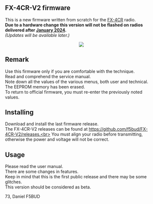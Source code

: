 ## FX-4CR-V2 firmware
This is a new firmware written from scratch for the [FX-4CR](https://bg2fx.com) radio.<br>
**Due to a hardware change this version will not be flashed on radios delivered after <ins>January 2024</ins>.**<br>
*(Updates will be available later.)*<br>
<div align="center"><img src="https://github.com/f5bud/FX-4CR-V2/assets/3526773/a14fad54-385d-449d-b204-1e6edc47caf2"></div>

## Remark
Use this firmware only if you are comfortable with the technique.<br>
Read and comprehend the service manual.<br>
Note down all the values of the various menus, both user and technical.<br>
The EEPROM memory has been erased.<br>
To return to official firmware, you must re-enter the previously noted values.

## Installing
Download and install the last firmware release.<br>
The FX-4CR-V2 releases can be found at https://github.com/f5bud/FX-4CR-V2/releases.<br>
You must align your radio before transmitting, otherwise the power and voltage will not be correct.

## Usage
Please read the user manual.<br>
There are some changes in features.<br>
Keep in mind that this is the first public release and there may be some glitches.<br>
This version should be considered as beta.<br>

73, Daniel F5BUD
